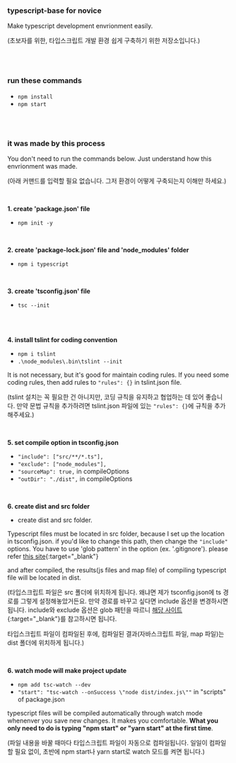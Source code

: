 ### typescript-base for novice
Make typescript development envrionment easily. 

(초보자를 위한, 타입스크립트 개발 환경 쉽게 구축하기 위한 저장소입니다.)

<br>
<br>


### run these commands 
- `npm install`
- `npm start`

<br>
<br>

### it was made by this process
You don't need to run the commands below. 
Just understand how this envrionment was made. 

(아래 커맨드를 입력할 필요 없습니다.
그저 환경이 어떻게 구축되는지 이해만 하세요.)

<br>

**1. create 'package.json' file**
- `npm init -y`

<br>

**2. create 'package-lock.json' file and 'node_modules' folder**
- `npm i typescript`

<br>

**3. create 'tsconfig.json' file**
- `tsc --init`

<br>
<br>


**4. install tslint for coding convention**
- `npm i tslint`
- `.\node_modules\.bin\tslint --init`

It is not necessary, but it's good for maintain coding rules.
If you need some coding rules, then add rules to `"rules": {}` in tslint.json file.

(tslint 설치는 꼭 필요한 건 아니지만, 코딩 규칙을 유지하고 협업하는 데 있어 좋습니다.
만약 문법 규칙을 추가하려면 tslint.json 파일에 있는 `"rules": {}`에 규칙을 추가해주세요.)

<br>

**5. set compile option in tsconfig.json**
- `"include": ["src/**/*.ts"],`
- `"exclude": ["node_modules"],`
- `"sourceMap": true,` in compileOptions
- `"outDir": "./dist",` in compileOptions

<br>

**6. create dist and src folder**
- create dist and src folder.

Typescript files must be located in src folder, because I set up the location in tsconfig.json. if you'd like to change this path, then change the `"include"` options. You have to use 'glob pattern' in the option (ex. '.gitignore'). please refer [this site](https://docs.python.org/ko/3/library/glob.html){:target="_blank"}

and after compiled, the results(js files and map file) of compiling typescript file will be located in dist.

(타입스크립트 파일은 src 폴더에 위치하게 됩니다. 왜냐면 제가 tsconfig.json에 ts 경로를 그렇게 설정해놓았거든요. 만약 경로를 바꾸고 싶다면 include 옵션을 변경하시면 됩니다. include와 exclude 옵션은 glob 패턴을 따르니 [해당 사이트](https://docs.python.org/ko/3/library/glob.html){:target="_blank"}를 참고하시면 됩니다.

타입스크립트 파일이 컴파일된 후에, 컴파일된 결과(자바스크립트 파일, map 파일)는 dist 폴더에 위치하게 됩니다.)

<br>

**6. watch mode will make project update**
- `npm add tsc-watch --dev`
- `"start": "tsc-watch --onSuccess \"node dist/index.js\""` in "scripts" of package.json

typescript files will be compiled automatically through watch mode whenenver you save new changes. 
It makes you comfortable. **What you only need to do is typing "npm start" or "yarn start" at the first time**.

(파일 내용을 바꿀 때마다 타입스크립트 파일이 자동으로 컴파일됩니다. 
일일이 컴파일할 필요 없이, 초반에 npm start나 yarn start로 watch 모드를 켜면 됩니다.)

<br>
